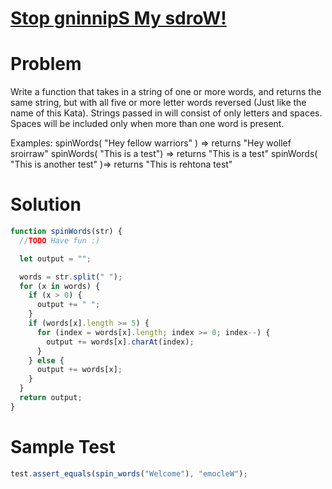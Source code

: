 # [Stop gninnipS My sdroW!](https://www.codewars.com/kata/5264d2b162488dc400000001)

# Problem

Write a function that takes in a string of one or more words, and returns the same string, but with all five or more letter words reversed (Just like the name of this Kata). Strings passed in will consist of only letters and spaces. Spaces will be included only when more than one word is present.

Examples: spinWords( "Hey fellow warriors" ) => returns "Hey wollef sroirraw" spinWords( "This is a test") => returns "This is a test" spinWords( "This is another test" )=> returns "This is rehtona test"

# Solution

```js
function spinWords(str) {
  //TODO Have fun :)

  let output = "";

  words = str.split(" ");
  for (x in words) {
    if (x > 0) {
      output += " ";
    }
    if (words[x].length >= 5) {
      for (index = words[x].length; index >= 0; index--) {
        output += words[x].charAt(index);
      }
    } else {
      output += words[x];
    }
  }
  return output;
}
```

# Sample Test

```js
test.assert_equals(spin_words("Welcome"), "emocleW");
```
